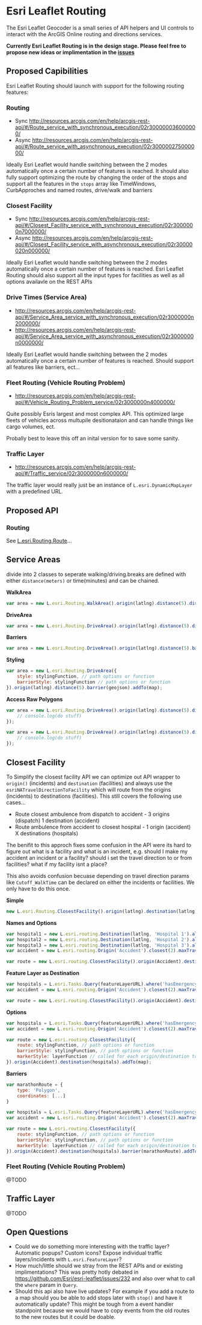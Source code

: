 # Esri Leaflet Routing

The Esri Leaflet Geocoder is a small series of API helpers and UI controls to interact with the ArcGIS Online routing and directions services.

**Currently Esri Leaflet Routing is in the design stage. Please feel free to propose new ideas or implimentation in the [issues](/issues)**

## Proposed Capibilities

Esri Leaflet Routing should launch with support for the following routing features:

### Routing 

* Sync http://resources.arcgis.com/en/help/arcgis-rest-api/#/Route_service_with_synchronous_execution/02r300000036000000/
* Async http://resources.arcgis.com/en/help/arcgis-rest-api/#/Route_service_with_asynchronous_execution/02r300000275000000/

Ideally Esri Leaflet would handle switching between the 2 modes automatically once a certain number of features is reached. It should also fully support optimizing the route by changing the order of the stops and support all the features in the `stops` array like TimeWindows, CurbApproches and named routes, drive/walk and barriers

### Closest Facility

* Sync http://resources.arcgis.com/en/help/arcgis-rest-api/#/Closest_Facility_service_with_synchronous_execution/02r3000000n7000000/
* Async http://resources.arcgis.com/en/help/arcgis-rest-api/#/Closest_Facility_service_with_asynchronous_execution/02r30000020n000000/

Ideally Esri Leaflet would handle switching between the 2 modes automatically once a certain number of features is reached. Esri Leaflet Routing should also support all the input types for facilities as well as all options availavle on the REST APIs

### Drive Times (Service Area)

* http://resources.arcgis.com/en/help/arcgis-rest-api/#/Service_Area_service_with_synchronous_execution/02r3000000n2000000/
* http://resources.arcgis.com/en/help/arcgis-rest-api/#/Service_Area_service_with_asynchronous_execution/02r3000000n0000000/

Ideally Esri Leaflet would handle switching between the 2 modes automatically once a certain number of features is reached. Should support all features like barriers, ect...

### Fleet Routing (Vehicle Routing Problem)

* http://resources.arcgis.com/en/help/arcgis-rest-api/#/Vehicle_Routing_Problem_service/02r3000000n4000000/

Quite possibly Esris largest and most complex API. This optimized large fleets of vehicles across multupile desitionataion and can handle things like cargo volumes, ect.

Probally best to leave this off an inital version for to save some sanity.

### Traffic Layer

* http://resources.arcgis.com/en/help/arcgis-rest-api/#/Traffic_service/02r3000000n6000000/

The traffic layer would really just be an instance of `L.esri.DynamicMapLayer` with a predefined URL.

## Proposed API

### Routing

See [L.esri.Routing.Route](Route.md)...

## Service Areas

divide into 2 classes to seperate walking/driving.breaks are defined with either `distance(meters)` or time(minutes) and can be chained.

**WalkArea**

```js
var area = new L.esri.Routing.WalkArea().origin(latlng).distance(5).distance(10).distance(15).addTo(map);
```

**DriveArea**

```js
var area = new L.esri.Routing.DriveArea().origin(latlng).distance(5).distance(10).distance(15).addTo(map);
```

**Barriers**

```js
var area = new L.esri.Routing.DriveArea().origin(latlng).distance(5).barrier(geojson).addTo(map);
```

**Styling**

```js
var area = new L.esri.Routing.DriveArea({
    style: stylingFunction, // path options or function
    barrierStyle: stylingFunction // path options or function
}).origin(latlng).distance(5).barrier(geojson).addTo(map);
```

**Access Raw Polygons**

```js
var area = new L.esri.Routing.DriveArea().origin(latlng).distance(5).distance(10).run(function(error, areas, barriers){
    // console.log(do stuff)
});
```

```js
var area = new L.esri.Routing.DriveArea().origin(latlng).distance(5).distance(10).run(function(error, areas, barriers){
    // console.log(do stuff)
});
```

## Closest Facility

To Simplify the closest facility API we can optimize out API wrapper to `origin()` (incidents) and `destination` (facilities) and always use the `esriNATravelDirectionToFacility` which will route from the origins (incidents) to destinations (facilities). This still covers the following use cases...

* Route closest ambulence from dispatch to accident - 3 origins (dispatch) 1 destination (accident)
* Route ambulence from accident to closest hospital - 1 origin (accident) X destinations (hospitals)

The benifit to this approch fixes some confusion in the API were its hard to figure out what is a facility and what is an incident, e.g. should I make my accident an incident or a facility? should i set the travel direction to or from facilities? what if my facility isnt a place?

This also avoids confusion becuase depending on travel direction params like `Cutoff_WalkTime` can be declared on either the incidents or facilities. We only have to do this once.

**Simple**

```js
new L.esri.Routing.ClosestFacility().origin(latlng).destination(latlng).destinstaion(latlng).addTo(map);
```

**Names and Options**

```js
var hospital1 = new L.esri.routing.Destination(latlng, 'Hospital 1').allowUTurn(false);
var hospital2 = new L.esri.routing.Destination(latlng, 'Hospital 2').allowUTurn(false);
var hospital3 = new L.esri.routing.Destination(latlng, 'Hospital 3').allowUTurn(false);
var accident = new L.esri.routing.Origin('Accident').closest(2).maxTravelTime(60); // choose the 2 closest destinations but ignore destinations that will take over 60 minutes to get to

var route = new L.esri.routing.ClosestFacility().origin(Accident).destination(hospital1).destination(hospital2).destination(hospital2).addTo(map);
```

**Feature Layer as Destination**

```js
var hospitals = L.esri.Tasks.Query(featureLayerURL).where('hasEmergencyRoom=1');
var accident = new L.esri.routing.Origin('Accident').closest(2).maxTravelTime(60); // choose the 2 closest destinations but ignore destinations that will take over 60 minutes to get to

var route = new L.esri.routing.ClosestFacility().origin(Accident).destination(hospitals).addTo(map);
```

**Options**

```js
var hospitals = L.esri.Tasks.Query(featureLayerURL).where('hasEmergencyRoom=1');
var accident = new L.esri.routing.Origin('Accident').closest(2).maxTravelTime(60); // choose the 2 closest destinations but ignore destinations that will take over 60 minutes to get to

var route = new L.esri.routing.ClosestFacility({
    route: stylingFunction, // path options or function
    barrierStyle: stylingFunction, // path options or function
    markerStyle: layerFunction // called for each origin/destination to place it ont he map
}).origin(Accident).destination(hospitals).addTo(map);
```

**Barriers**

```js
var marathonRoute = {
    type: 'Polygon',
    coordinates: [...]
}

var hospitals = L.esri.Tasks.Query(featureLayerURL).where('hasEmergencyRoom=1');
var accident = new L.esri.routing.Origin('Accident').closest(2).maxTravelTime(60); // choose the 2 closest destinations but ignore destinations that will take over 60 minutes to get to

var route = new L.esri.routing.ClosestFacility({
    route: stylingFunction, // path options or function
    barrierStyle: stylingFunction, // path options or function
    markerStyle: layerFunction // called for each origin/destination to place it ont he map
}).origin(Accident).destination(hospitals).barrier(marathonRoute).addTo(map);
```

### Fleet Routing (Vehicle Routing Problem)

@TODO

## Traffic Layer

@TODO

## Open Questions

* Could we do something more interesting with the traffic layer? Automatic popups? Custom icons? Expose individual traffic layers/incidents with `L.esri.FeatureLayer`?
* How much/little should we stray from the REST APIs and or existing implimentations? This was pretty hotly debated in https://github.com/Esri/esri-leaflet/issues/232 and also over what to call the `where` param in `Query`.
* Should this api also have live updates? For example if you add a route to a map should you be able to add stops later with `stop()` and have it automatically update? This might be tough from a event handler standpoint because we would have to copy events from the old routes to the new routes but it could be doable.
